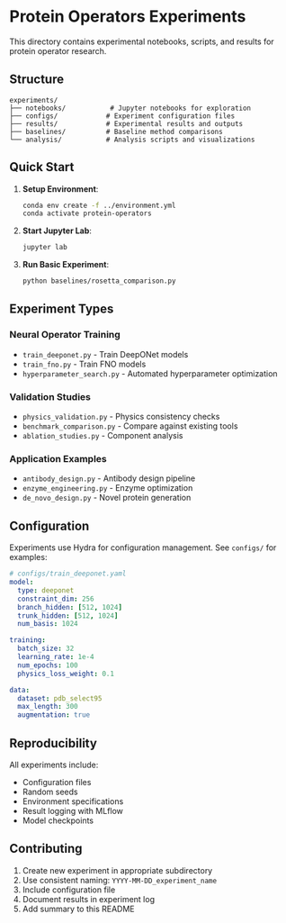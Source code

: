 # Protein Operators Experiments

This directory contains experimental notebooks, scripts, and results for protein operator research.

## Structure

```
experiments/
├── notebooks/           # Jupyter notebooks for exploration
├── configs/            # Experiment configuration files  
├── results/            # Experimental results and outputs
├── baselines/          # Baseline method comparisons
└── analysis/           # Analysis scripts and visualizations
```

## Quick Start

1. **Setup Environment**:
   ```bash
   conda env create -f ../environment.yml
   conda activate protein-operators
   ```

2. **Start Jupyter Lab**:
   ```bash
   jupyter lab
   ```

3. **Run Basic Experiment**:
   ```bash
   python baselines/rosetta_comparison.py
   ```

## Experiment Types

### Neural Operator Training
- `train_deeponet.py` - Train DeepONet models
- `train_fno.py` - Train FNO models  
- `hyperparameter_search.py` - Automated hyperparameter optimization

### Validation Studies
- `physics_validation.py` - Physics consistency checks
- `benchmark_comparison.py` - Compare against existing tools
- `ablation_studies.py` - Component analysis

### Application Examples
- `antibody_design.py` - Antibody design pipeline
- `enzyme_engineering.py` - Enzyme optimization
- `de_novo_design.py` - Novel protein generation

## Configuration

Experiments use Hydra for configuration management. See `configs/` for examples:

```yaml
# configs/train_deeponet.yaml
model:
  type: deeponet
  constraint_dim: 256
  branch_hidden: [512, 1024]
  trunk_hidden: [512, 1024]
  num_basis: 1024

training:
  batch_size: 32
  learning_rate: 1e-4
  num_epochs: 100
  physics_loss_weight: 0.1

data:
  dataset: pdb_select95
  max_length: 300
  augmentation: true
```

## Reproducibility

All experiments include:
- Configuration files
- Random seeds
- Environment specifications
- Result logging with MLflow
- Model checkpoints

## Contributing

1. Create new experiment in appropriate subdirectory
2. Use consistent naming: `YYYY-MM-DD_experiment_name`
3. Include configuration file
4. Document results in experiment log
5. Add summary to this README